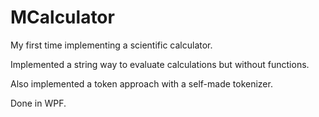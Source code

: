 # MCalculator
My first time implementing a scientific calculator.

Implemented a string way to evaluate calculations but without functions.

Also implemented a token approach with a self-made tokenizer.

Done in WPF.
